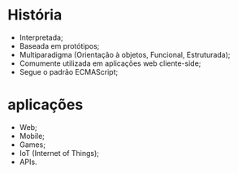 # História

- Interpretada;
- Baseada em protótipos;
- Multiparadigma (Orientação à objetos, Funcional, Estruturada);
- Comumente utilizada em aplicações web cliente-side;
- Segue o padrão ECMAScript;

# aplicações

- Web;
- Mobile;
- Games;
- IoT (Internet of Things);
- APIs.
